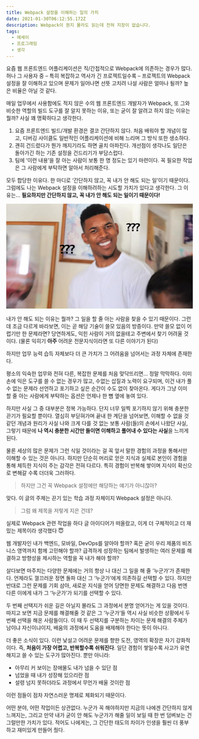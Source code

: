 ```yaml
---
title: Webpack 설정을 이해하는 일의 가치
date: 2021-01-30T06:12:55.172Z
description: Webpack이 뭔지 몰라도 읽는데 전혀 지장이 없습니다.
tags:
  - 에세이
  - 프로그래밍
  - 생각
---
```


요즘 웹 프론트엔드 어플리케이션은 직/간접적으로 Webpack에 의존하는 경우가 많다. 허나 그 사용자 중 – 특히 복잡하고 역사가 긴 프로젝트일수록 – 프로젝트의 Webpack 설정을 잘 이해하고 있으며 문제가 일어나면 선뜻 고치려 나설 사람은 얼마나 될까? 높은 비율은 아닐 것 같다.

매일 업무에서 사용함에도 적지 않은 수의 웹 프론트엔드 개발자가 Webpack, 또 그와 비슷한 역할의 빌드 도구를 잘 알지 못하는 이유, 또는 굳이 잘 알려고 하지 않는 이유는 뭘까? 사실 꽤 명확하다고 생각한다.

1. 요즘 프론트엔드 빌드/개발 환경은 결코 간단하지 않다. 처음 배워야 할 개념이 많고, 디버깅 사이클도 일반적인 어플리케이션에 비해 느리며 그 방식 또한 생소하다.
2. 괜히 건드렸다가 뭔가 깨지기라도 하면 골치 아파진다. 개선점이 생각나도 일단은 돌아가긴 하는 기존 설정을 건드리기가 부담스럽다.
3. 팀에 ‘이런 내용’을 잘 아는 사람이 보통 한 명 정도는 있기 마련이다. 꼭 필요한 작업은 그 사람에게 부탁하면 알아서 처리해준다.

모두 합당한 이유다. 한 마디로 ‘간단하지 않고, 꼭 내가 안 해도 되는 일’이기 때문이다. 그럼에도 나는 Webpack 설정을 이해하려하는 시도할 가치가 있다고 생각한다. 그 이유는… **필요하지만 간단하지 않고, 꼭 내가 안 해도 되는 일이기 때문이다!**

![당황한 사람의 사진](/public/assets/a-case-for-understanding-webpack-config/confused.jpg "뭐라고?")

내가 안 해도 되는 이유는 뭘까? 그 일을 할 줄 아는 사람을 찾을 수 있기 때문이다. 그런데 조금 다르게 바라보면, 이는 곧 해당 기술이 쓸모 있음의 방증이다. 만약 쓸모 없이 어렵기만 한 문제라면? 당연하게도, 익힌 사람이 거의 없을테고 주변에서 찾기 어려울 것이다. (물론 익히기 **아주** 어려운 전문지식이라면 또 다른 이야기가 된다)

하지만 업무 능력 습득 자체보다 더 큰 가치가 그 어려움을 넘어서는 과정 자체에 존재한다.

평소의 익숙한 업무와 전혀 다른, 복잡한 문제를 처음 맞닥뜨리면… 정말 막막하다. 이미 손에 익은 도구를 쓸 수 없는 경우가 많고, 수없는 삽질과 노력이 요구되며, 이건 내가 풀 수 없는 문제라 선언하고 포기하고 싶은 순간이 수도 없이 찾아온다. 게다가 그냥 이미 할 줄 아는 사람에게 부탁하는 옵션은 언제나 한 뼘 옆에 놓여 있다.

하지만 사실 그 중 대부분은 정복 가능하다. 단지 너무 일찍 포기하지 않기 위해 충분한 끈기가 필요할 뿐이다. 열심히 부딛혀가며 끝내 한 계단을 넘어보면, 이해할 수 없을 것 같던 개념과 원리가 사실 나와 크게 다를 것 없는 보통 사람(들)의 손에서 나왔단 사실, 그렇기 때문에 **나 역시 충분한 시간만 들이면 이해하고 풀어내 수 있다는 사실**을 느끼게 된다.

물론 세상의 많은 문제가 그런 식일 것이라는 걸 꼭 앞서 말한 경험의 과정을 통해서만 이해할 수 있는 것은 아니다. 하지만 단순히 머리로 얻은 지식과 실제로 본인이 경험을 통해 체득한 지식이 주는 감각은 전혀 다르다. 특히 경험이 반복해 쌓이며 지식이 확신으로 변해갈 수록 더더욱 그러하다.

> 하지만 그건 꼭 Webpack 설정에만 해당하는 얘기가 아니잖아?

맞다. 이 글의 주제는 끈기 있는 학습 과정 자체이지 Webpack 설정은 아니다.

> 그럼 왜 제목을 저렇게 지은 건데?

실제로 Webpack 관련 작업을 하다 글 아이디어가 떠올랐고, 이게 더 구체적이고 더 재밌는 제목이라 생각했다 😇

웹 개발자인 내가 백엔드, 모바일, DevOps를 알아야 할까? 혹은 굳이 우리 제품의 비즈니스 영역까지 함께 고민해야 할까? 급격하게 성장하는 팀에서 발생하는 여러 문제를 해결하고 방향성을 제시하는 역할을 꼭 내가 해야 할까?

살다보면 마주치는 다양한 문제에는 거의 항상 나 대신 그 일을 해 줄 ‘누군가’가 존재한다. 언제라도 껄끄러운 정면 돌파 대신 그 ‘누군가’에게 의존하길 선택할 수 있다. 하지만 반대로 그런 문제를 기회 삼아, 새로운 지식을 얻어 당면한 문제도 해결하고 다음 번엔 다른 이에게 내가 그 ‘누군가’가 되기를 선택할 수 있다.

두 번째 선택지가 쉬운 길은 아닐지 몰라도 그 과정에서 분명 얻어가는 게 있을 것이다. 따지고 보면 지금 문제를 해결해줄 것 같은 그 ‘누군가’들 역시 사실 비슷한 상황에서 두 번째 선택을 해온 사람들이다. 이 때 두 선택지를 구분하는 차이는 문제 해결의 주체가 남이냐 자신이냐이지, 배움의 과정에서 도움을 배제해야 한다는 뜻이 아니다.

더 좋은 소식이 있다. 이런 낯설고 어려운 문제를 향한 도전, 영역의 확장은 자기 강화적이다. 즉, **처음이 가장 어렵고, 반복할수록 쉬워진다**. 일단 경험이 쌓일수록 사고가 유연해지고 쓸 수 있는 도구가 많아진다. 뿐만 아니라:

- 아무리 커 보이는 장애물도 내가 넘을 수 있단 점
- 넘었을 때 내가 성장해 있으리란 점
- 설령 넘지 못하더라도 과정에서 무언가 배울 것이란 점

이런 점들이 점차 자연스러운 명제로 체화되기 때문이다.

어떤 분야, 어떤 작업이든 상관없다. 누군가 꼭 해야하지만 지금의 나에겐 간단하지 않게 느껴지는, 그리고 만약 내가 굳이 안 해도 누군가가 해줄 일이 보일 때 한 번 덤벼보는 건 그럴만한 가치가 있다. 적어도 나에게는, 그 간단한 태도의 차이가 인생을 훨씬 더 풍부하고 재미있게 만들어 줬다.

